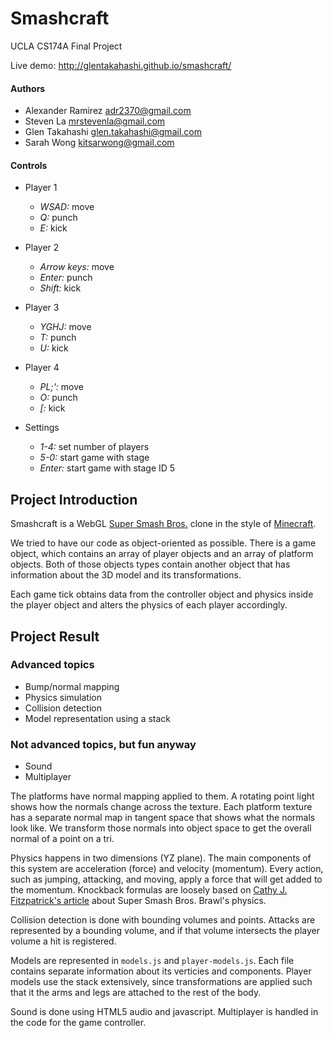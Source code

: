 # Smashcraft

UCLA CS174A Final Project

Live demo: http://glentakahashi.github.io/smashcraft/

#### Authors

*   Alexander Ramirez <adr2370@gmail.com>
*   Steven La <mrstevenla@gmail.com>
*   Glen Takahashi <glen.takahashi@gmail.com>
*   Sarah Wong <kitsarwong@gmail.com>

#### Controls

*   Player 1
    *   *WSAD:* move
    *   *Q:* punch
    *   *E:* kick
    
*   Player 2
    *   *Arrow keys:* move
    *   *Enter:* punch
    *   *Shift:* kick
    
*   Player 3
    *   *YGHJ:* move
    *   *T:* punch
    *   *U:* kick
  
*   Player 4
    *   *PL;':* move
    *   *O:* punch
    *   *[:* kick

*   Settings
    *   *1-4:* set number of players
    *   *5-0:* start game with stage
    *   *Enter:* start game with stage ID 5

## Project Introduction

Smashcraft is a WebGL [Super Smash Bros.][1] clone in the style of
[Minecraft][2].

We tried to have our code as object-oriented as possible. There is a game
object, which contains an array of player objects and an array of platform
objects. Both of those objects types contain another object that has information
about the 3D model and its transformations.

Each game tick obtains data from the controller object and physics inside the
player object and alters the physics of each player accordingly.

## Project Result

### Advanced topics

*   Bump/normal mapping
*   Physics simulation
*   Collision detection
*   Model representation using a stack

### Not advanced topics, but fun anyway

*   Sound
*   Multiplayer

The platforms have normal mapping applied to them. A rotating point light shows
how the normals change across the texture. Each platform texture has a separate
normal map in tangent space that shows what the normals look like. We transform
those normals into object space to get the overall normal of a point on a tri.

Physics happens in two dimensions (YZ plane). The main components of this system
are acceleration (force) and velocity (momentum). Every action, such as jumping,
attacking, and moving, apply a force that will get added to the momentum.
Knockback formulas are loosely based on [Cathy J. Fitzpatrick's article][3]
about Super Smash Bros. Brawl's physics.

Collision detection is done with bounding volumes and points. Attacks are
represented by a bounding volume, and if that volume intersects the player
volume a hit is registered.

Models are represented in `models.js` and `player-models.js`. Each file contains
separate information about its verticies and components. Player models use the
stack extensively, since transformations are applied such that it the arms and
legs are attached to the rest of the body.

Sound is done using HTML5 audio and javascript. Multiplayer is handled in the
code for the game controller.

  [1]: http://en.wikipedia.org/wiki/Super_Smash_Bros.
  [2]: http://en.wikipedia.org/wiki/Minecraft
  [3]: https://cathyjf.com/brawl/brawl-dynamics-2009-01-18.pdf
